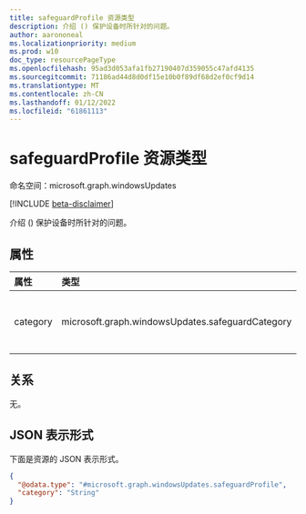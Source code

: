 ```yaml
---
title: safeguardProfile 资源类型
description: 介绍 () 保护设备时所针对的问题。
author: aarononeal
ms.localizationpriority: medium
ms.prod: w10
doc_type: resourcePageType
ms.openlocfilehash: 95ad3d053afa1fb27190407d359055c47afd4135
ms.sourcegitcommit: 71186ad44d8d0df15e10b0f89df68d2ef0cf9d14
ms.translationtype: MT
ms.contentlocale: zh-CN
ms.lasthandoff: 01/12/2022
ms.locfileid: "61861113"
---
```

# <a name="safeguardprofile-resource-type"></a>safeguardProfile 资源类型

命名空间：microsoft.graph.windowsUpdates

[!INCLUDE [beta-disclaimer](../../includes/beta-disclaimer.md)]

介绍 () 保护设备时所针对的问题。

## <a name="properties"></a>属性
|属性|类型|说明|
|:---|:---|:---|
|category|microsoft.graph.windowsUpdates.safeguardCategory|指定安全措施的类别。 可能的值是 `likelyIssues` `unknownFutureValue` ：、。|

## <a name="relationships"></a>关系
无。

## <a name="json-representation"></a>JSON 表示形式
下面是资源的 JSON 表示形式。
<!-- {
  "blockType": "resource",
  "@odata.type": "microsoft.graph.windowsUpdates.safeguardProfile"
}
-->
``` json
{
  "@odata.type": "#microsoft.graph.windowsUpdates.safeguardProfile",
  "category": "String"
}
```

